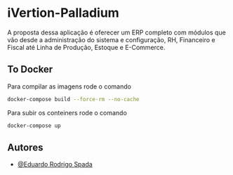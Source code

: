 
# iVertion-Palladium

A proposta dessa aplicação é oferecer um ERP completo com módulos que vão desde a administração do sistema e configuração, RH, Financeiro e Fiscal até Linha de Produção, Estoque e E-Commerce.

## To Docker
Para compilar as imagens rode o comando

```bash
docker-compose build --force-rm --no-cache 
```
Para subir os conteiners rode o comando

```bash
docker-compose up
```
## Autores

- [@Eduardo Rodrigo Spada](https://www.github.com/eduardorspada)

